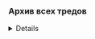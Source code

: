 ### Архив всех тредов

<details>

* Тред #1 http://arhivach.top/thread/39799/
* Тред #2 http://arhivach.top/thread/44499/
* Тред #3 http://arhivach.top/thread/58188/
* Тред #4 http://arhivach.top/thread/69985/
* Тред #5 http://arhivach.top/thread/73510/
* Тред #6 http://arhivach.top/thread/83856/
* Тред #7 http://arhivach.top/thread/98381/
* Тред #8 http://arhivach.top/thread/102985/
* Тред #9 http://arhivach.top/thread/115937/
* Тред #10 http://arhivach.top/thread/122337/
* Тред #11 http://arhivach.top/thread/125057/
* Тред #12 http://arhivach.top/thread/139078/
* Тред #13 http://arhivach.top/thread/150550/
* Тред #14 http://arhivach.top/thread/156514/
* Тред #15 http://arhivach.top/thread/165777/
* Тред #16 http://arhivach.top/thread/171187/
* Тред #17 http://arhivach.top/thread/176445/
* Тред #18 http://arhivach.top/thread/179760/
* Тред #19 https://arhivach.top/thread/182273/
* Тред #20 https://arhivach.top/thread/189281/
* Тред #21 https://arhivach.top/thread/195243/
* Тред #22 https://arhivach.top/thread/210997/
* Тред #23 https://arhivach.top/thread/218192/
* Тред #24 https://arhivach.top/thread/228847/
* Тред #25 https://arhivach.top/thread/231979/
* Тред #26 https://arhivach.top/thread/236411/
* Тред #27 https://arhivach.top/thread/245630/
* Тред #28 https://arhivach.top/thread/252736/
* Тред #29 https://arhivach.top/thread/257285/
* Тред #30 https://arhivach.top/thread/269392/
* Тред #31 https://arhivach.top/thread/276953/
* Тред #32 https://arhivach.top/thread/282229/
* Тред #33 https://arhivach.top/thread/289401/
* Тред #34 https://arhivach.top/thread/294887/
* Тред #35 https://arhivach.top/thread/301079/
* Тред #36 https://arhivach.top/thread/301106/
* Тред #37 https://arhivach.top/thread/316448/
* Тред #38 https://arhivach.top/thread/331257/
* Тред #39 https://arhivach.top/thread/337887/
* Тред #40 https://arhivach.top/thread/348207/
* Тред #41 https://arhivach.top/thread/348212/
* Тред #42 https://arhivach.top/thread/364220/
* Тред #43 https://arhivach.top/thread/372132/
* Тред #44 https://arhivach.top/thread/380949/
* Тред #45 https://arhivach.top/thread/389625/
* Тред #46 https://arhivach.top/thread/411166/
* Тред #47 https://arhivach.top/thread/411170/
* Тред #48 https://arhivach.top/thread/435761/
* Тред #49 https://arhivach.top/thread/435762/
* Тред #50 [>>605863](https://2ch.hk/p/res/605863.html) | https://arhivach.top/thread/435763/
* Тред #51 [>>609679](https://2ch.hk/p/res/609679.html) | https://arhivach.top/thread/440596/
* Тред #52 [>>612827](https://2ch.hk/p/res/612827.html) | https://arhivach.top/thread/448293/
* Тред #53 [>>616792](https://2ch.hk/p/res/616792.html) | https://arhivach.top/thread/460939/
* Тред #54 [>>622865](https://2ch.hk/p/res/622865.html) | https://arhivach.top/thread/468478/
* Тред #55 [>>627878](https://2ch.hk/p/res/627878.html) | https://arhivach.top/thread/480739/
* Тред #56 [>>633115](https://2ch.hk/p/res/633115.html) | https://arhivach.top/thread/495506/
* Тред #57 [>>638095](https://2ch.hk/p/res/638095.html) | https://arhivach.top/thread/531640/
* Тред #58 [>>642160](https://2ch.hk/p/res/642160.html) | https://arhivach.top/thread/547866/
* Тред #59 [>>644865](https://2ch.hk/p/res/644865.html)
* Тред #60 [>>647753](https://2ch.hk/p/res/647753.html)
* Тред #61 [>>650053](https://2ch.hk/p/res/650053.html)
* Тред #62 [>>652063](https://2ch.hk/p/res/652063.html)
* Тред #63 [>>653648](https://2ch.hk/p/res/653648.html)
* Тред #64 [>>655083](https://2ch.hk/p/res/655083.html)
* Тред #65 [>>657202](https://2ch.hk/p/res/657202.html)
* Тред #66 [>>660049](https://2ch.hk/p/res/660049.html) | <https://arhivach.top/thread/589910/>
* Тред #67 [>>665412](https://2ch.hk/p/res/665412.html) | <https://arhivach.top/thread/589912/>
* Тред #68 [>>667272](https://2ch.hk/p/res/667272.html) | <https://arhivach.top/thread/589913/>
* Тред #69 [>>670398](https://2ch.hk/p/res/670398.html) | <https://arhivach.top/thread/589920/>
* Тред #70 [>>673176](https://2ch.hk/p/res/673176.html) | <https://arhivach.top/thread/627177/>
* Тред #71 [>>676833](https://2ch.hk/p/res/676833.html) | <https://arhivach.top/thread/627178/>
* Тред #72 [>>679251](https://2ch.hk/p/res/679251.html) | <https://arhivach.top/thread/651773/>
* Тред #73 [>>682350](https://2ch.hk/p/res/682350.html) | <https://arhivach.top/thread/651774/>
* Тред #74 [>>685698](https://2ch.hk/p/res/685698.html)
* Тред #75 [>>689466](https://2ch.hk/p/res/689466.html)
* Тред #76 [>>692126](https://2ch.hk/p/res/692126.html)
* Тред #77 [>>694845](https://2ch.hk/p/res/694845.html)
* Тред #78 [>>698572](https://2ch.hk/p/res/698572.html)
* Тред #79 [>>701764](https://2ch.hk/p/res/701764.html)
* Тред #80 [>>706027](https://2ch.hk/p/res/706027.html)
* Тред #81 [>>708925](https://2ch.hk/p/res/708925.html)
* Тред #82 [>>713542](https://2ch.hk/p/res/713542.html) | <https://arhivach.top/thread/685515/>
* Тред #83 [>>722148](https://2ch.hk/p/res/722148.html) | <https://arhivach.top/thread/737107/>
* Тред #84 [>>727339](https://2ch.hk/p/res/727339.html) | <https://arhivach.top/thread/701313/>
* Тред #85 [>>733569](https://2ch.hk/p/res/733569.html) | <https://arhivach.top/thread/737108/>
* Тред #86 [>>737648](https://2ch.hk/p/res/737648.html) | <https://arhivach.top/thread/737109/>
* Тред #87 [>>745187](https://2ch.hk/p/res/745187.html) | <https://arhivach.top/thread/737110/>
* Тред #88 [>>752140](https://2ch.hk/p/res/752140.html) | <https://arhivach.top/thread/737111/>
* Тред #89 [>>755586](https://2ch.hk/p/res/755586.html) | <https://arhivach.top/thread/745964/>
* Тред #90 [>>757573](https://2ch.hk/p/res/757573.html) | <https://arhivach.top/thread/745963/>
* Тред #91 [>>760776](https://2ch.hk/p/res/760776.html) | <https://arhivach.top/thread/751377/>
* Тред #92 [>>763977](https://2ch.hk/p/res/763977.html) | <https://arhivach.top/thread/755566/>
* Тред #93 [>>766070](https://2ch.hk/p/res/766070.html) | <https://arhivach.top/thread/763383/>
* Тред #94 [>>770338](https://2ch.hk/p/res/770338.html) | <https://arhivach.top/thread/791720/>
* Тред #95 [>>775301](https://2ch.hk/p/res/775301.html) | <https://arhivach.top/thread/791721/>
* Тред #96 [>>778815](https://2ch.hk/p/res/778815.html) | <https://arhivach.top/thread/796222/>
* Тред #97 [>>781695](https://2ch.hk/p/res/781695.html) | <https://arhivach.top/thread/796792/>
* Тред #98 [>>783112](https://2ch.hk/p/res/783112.html) | <https://arhivach.top/thread/801394/>
* Тред #99 [>>785148](https://2ch.hk/p/res/785148.html) | <https://arhivach.top/thread/804149/>
* Тред #100 [>>786842](https://2ch.hk/p/res/786842.html) | <https://arhivach.top/thread/808048/>
* Тред #101 [>>789025](https://2ch.hk/p/res/789025.html) | <https://arhivach.top/thread/814783/>
* Тред #102 [>>792038](https://2ch.hk/p/res/792038.html) | <https://arhivach.top/thread/820869/>
* Тред #103 [>>794300](https://2ch.hk/p/res/794300.html) | <https://arhivach.top/thread/826057/>
* Тред #104 [>>796275](https://2ch.hk/p/res/796275.html) | <https://arhivach.top/thread/827749/>
* Тред #105 [>>798437](https://2ch.hk/p/res/798437.html) | <https://arhivach.top/thread/844918/>
* Тред #106 [>>802062](https://2ch.hk/p/res/802062.html) | <https://arhivach.top/thread/853838/>
* Тред #107 [>>804782](https://2ch.hk/p/res/804782.html) | <https://arhivach.top/thread/859475/>
* Тред #108 [>>807911](https://2ch.hk/p/res/807911.html) | <https://arhivach.top/thread/871772/>
* Тред #109 [>>812429](https://2ch.hk/p/res/812429.html) | <https://arhivach.top/thread/878476/>
* Тред #110 [>>815899](https://2ch.hk/p/res/815899.html) | https://arhivach.top/thread/883860/
* Тред #111 [>>819396](https://2ch.hk/p/res/819396.html) | https://arhivach.top/thread/895269/
* Тред #112 [>>824053](https://2ch.hk/p/res/824053.html) | https://arhivach.top/thread/898594/
* Тред #113 [>>826542](https://2ch.hk/p/res/826542.html) | https://arhivach.top/thread/905388/

</details>

